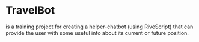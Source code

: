 # TravelBot 
is a training project for creating a helper-chatbot (using RiveScript) that can provide the user with some useful info about its current or future position.

